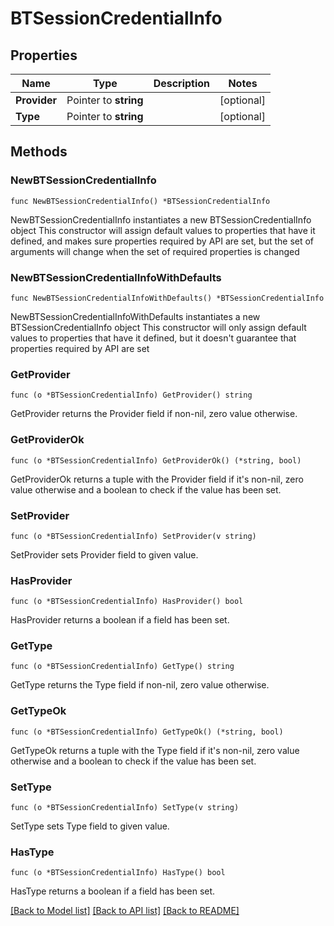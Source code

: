 # BTSessionCredentialInfo

## Properties

Name | Type | Description | Notes
------------ | ------------- | ------------- | -------------
**Provider** | Pointer to **string** |  | [optional] 
**Type** | Pointer to **string** |  | [optional] 

## Methods

### NewBTSessionCredentialInfo

`func NewBTSessionCredentialInfo() *BTSessionCredentialInfo`

NewBTSessionCredentialInfo instantiates a new BTSessionCredentialInfo object
This constructor will assign default values to properties that have it defined,
and makes sure properties required by API are set, but the set of arguments
will change when the set of required properties is changed

### NewBTSessionCredentialInfoWithDefaults

`func NewBTSessionCredentialInfoWithDefaults() *BTSessionCredentialInfo`

NewBTSessionCredentialInfoWithDefaults instantiates a new BTSessionCredentialInfo object
This constructor will only assign default values to properties that have it defined,
but it doesn't guarantee that properties required by API are set

### GetProvider

`func (o *BTSessionCredentialInfo) GetProvider() string`

GetProvider returns the Provider field if non-nil, zero value otherwise.

### GetProviderOk

`func (o *BTSessionCredentialInfo) GetProviderOk() (*string, bool)`

GetProviderOk returns a tuple with the Provider field if it's non-nil, zero value otherwise
and a boolean to check if the value has been set.

### SetProvider

`func (o *BTSessionCredentialInfo) SetProvider(v string)`

SetProvider sets Provider field to given value.

### HasProvider

`func (o *BTSessionCredentialInfo) HasProvider() bool`

HasProvider returns a boolean if a field has been set.

### GetType

`func (o *BTSessionCredentialInfo) GetType() string`

GetType returns the Type field if non-nil, zero value otherwise.

### GetTypeOk

`func (o *BTSessionCredentialInfo) GetTypeOk() (*string, bool)`

GetTypeOk returns a tuple with the Type field if it's non-nil, zero value otherwise
and a boolean to check if the value has been set.

### SetType

`func (o *BTSessionCredentialInfo) SetType(v string)`

SetType sets Type field to given value.

### HasType

`func (o *BTSessionCredentialInfo) HasType() bool`

HasType returns a boolean if a field has been set.


[[Back to Model list]](../README.md#documentation-for-models) [[Back to API list]](../README.md#documentation-for-api-endpoints) [[Back to README]](../README.md)



